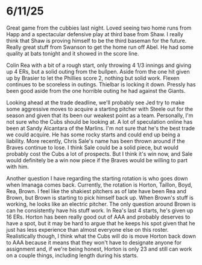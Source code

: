 # 6/11/25

Great game from the cubbies last night. Loved seeing two home runs from Happ and a spectacular defensive play at third base from Shaw. I really think that Shaw is proving himself to be the third baseman for the future. Really great stuff from Swanson to get the home run off Abel. He had some quality at bats tonight and it showed in the score line. 

Colin Rea with a bit of a rough start, only throwing 4 1/3 innings and giving up 4 ERs, but a solid outing from the bullpen. Aside from the one hit given up by Brasier to let the Phillies score 2, nothing but solid work. Flexen continues to be scoreless in outings. Thielbar is locking it down. Pressly has been good aside from the one horrible outing he had against the Giants. 

Looking ahead at the trade deadline, we'll probably see Jed try to make some aggressive moves to acquire a starting pitcher with Steele out for the season and given that its been our weakest point as a team. Personally, I'm not sure who the Cubs should be looking at. A lot of speculation online has been at Sandy Alcantara of the Marlins.  I'm not sure that he's the best trade we could acquire. He has some rocky starts and could end up being a liability. More recently, Chris Sale's name has been thrown around if the Braves continue to lose. I think Sale could be a solid piece, but would probably cost the Cubs a lot of prospects. But I think it's win now, and Sale would definitely be a win now piece if the Braves would be willing to part with him.

Another question I have regarding the starting rotation is who goes down when Imanaga comes back. Currently, the rotation is Horton, Taillon, Boyd, Rea, Brown. I feel like the shakiest pitchers as of late have been Rea and Brown, but Brown is starting to pick himself back up. When Brown's stuff is working, he looks like an electric pitcher. The only question around Brown is can he consistently have his stuff work. In Rea's last 4 starts, he's given up 16 ERs. Horton has been really good out of AAA and probably deserves to have a spot, but it may be hard to argue that he keeps his spot given that he just has less experience than almost everyone else on this roster. Realistically though, I think what the Cubs will do is move Horton back down to AAA because it means that they won't have to designate anyone for assignment and, if we're being honest, Horton is only 23 and still can work on a couple things, including length during his starts.